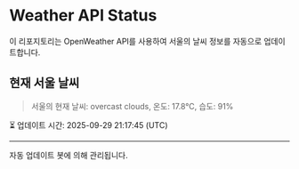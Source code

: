 
# Weather API Status

이 리포지토리는 OpenWeather API를 사용하여 서울의 날씨 정보를 자동으로 업데이트합니다.

## 현재 서울 날씨
> 서울의 현재 날씨: overcast clouds, 온도: 17.8°C, 습도: 91%

⏳ 업데이트 시간: 2025-09-29 21:17:45 (UTC)

---
자동 업데이트 봇에 의해 관리됩니다.

